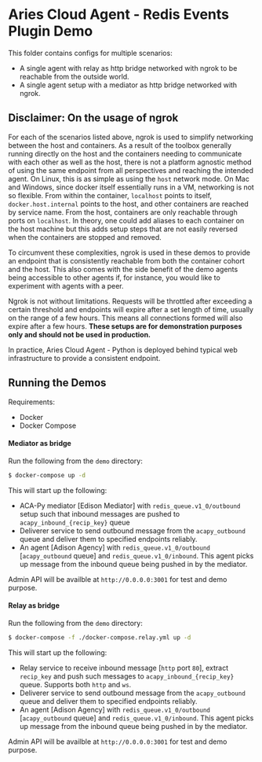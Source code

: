 Aries Cloud Agent - Redis Events Plugin Demo
=================================================

This folder contains configs for multiple scenarios:

- A single agent with relay as http bridge networked with ngrok to be reachable from the outside world.
- A single agent setup with a mediator as http bridge networked with ngrok.

## Disclaimer: On the usage of ngrok

For each of the scenarios listed above, ngrok is used to simplify networking
between the host and containers. As a result of the toolbox generally running
directly on the host and the containers needing to communicate with each other
as well as the host, there is not a platform agnostic method of using the same
endpoint from all perspectives and reaching the intended agent. On Linux, this
is as simple as using the `host` network mode. On Mac and Windows, since docker
itself essentially runs in a VM, networking is not so flexible. From within the
container, `localhost` points to itself, `docker.host.internal` points to the
host, and other containers are reached by service name. From the host,
containers are only reachable through ports on `localhost`. In theory, one could
add aliases to each container on the host machine but this adds setup steps that
are not easily reversed when the containers are stopped and removed.

To circumvent these complexities, ngrok is used in these demos to provide an
endpoint that is consistently reachable from both the container cohort and the
host. This also comes with the side benefit of the demo agents being accessible
to other agents if, for instance, you would like to experiment with agents with
a peer.

Ngrok is not without limitations. Requests will be throttled after exceeding a
certain threshold and endpoints will expire after a set length of time, usually
on the range of a few hours. This means all connections formed will also expire
after a few hours. **These setups are for demonstration purposes only and should
not be used in production.**

In practice, Aries Cloud Agent - Python is deployed behind typical web
infrastructure to provide a consistent endpoint.

## Running the Demos

Requirements:
- Docker
- Docker Compose

#### Mediator as bridge

Run the following from the `demo` directory:

```sh
$ docker-compose up -d
```
This will start up the following:
- ACA-Py mediator [Edison Mediator] with `redis_queue.v1_0/outbound` setup such that inbound messages are pushed to `acapy_inbound_{recip_key}` queue
- Deliverer service to send outbound message from the `acapy_outbound` queue and deliver them to specified endpoints reliably.
- An agent [Adison Agency] with `redis_queue.v1_0/outbound` [`acapy_outbound` queue] and `redis_queue.v1_0/inbound`. This agent picks up message from the inbound queue being pushed in by the mediator.

Admin API will be availble at `http://0.0.0.0:3001` for test and demo purpose.
#### Relay as bridge

Run the following from the `demo` directory:

```sh
$ docker-compose -f ./docker-compose.relay.yml up -d
```
This will start up the following:
- Relay service to receive inbound message [`http` port `80`], extract `recip_key` and push such messages to `acapy_inbound_{recip_key}` queue. Supports both `http` and `ws`.
- Deliverer service to send outbound message from the `acapy_outbound` queue and deliver them to specified endpoints reliably.
- An agent [Adison Agency] with `redis_queue.v1_0/outbound` [`acapy_outbound` queue] and `redis_queue.v1_0/inbound`. This agent picks up message from the inbound queue being pushed in by the mediator.

Admin API will be availble at `http://0.0.0.0:3001` for test and demo purpose.
